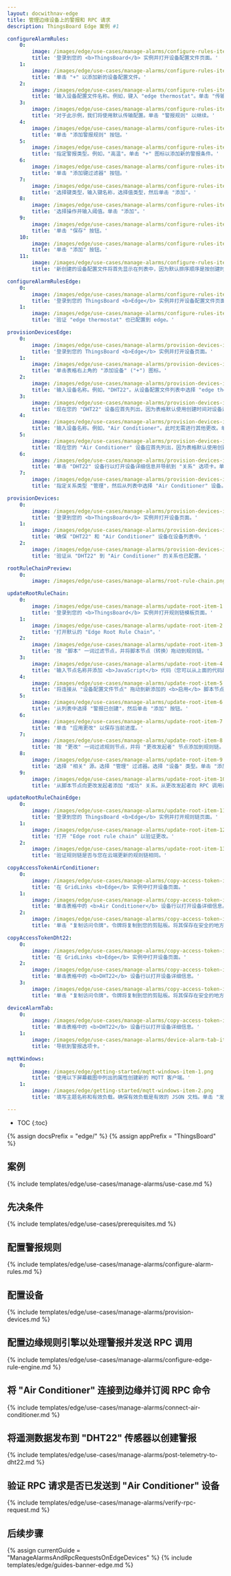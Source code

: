 ```yaml
---
layout: docwithnav-edge
title: 管理边缘设备上的警报和 RPC 请求
description: ThingsBoard Edge 案例 #1

configureAlarmRules:
    0:
        image: /images/edge/use-cases/manage-alarms/configure-rules-item-1.png
        title: '登录到您的 <b>ThingsBoard</b> 实例并打开设备配置文件页面。'
    1:
        image: /images/edge/use-cases/manage-alarms/configure-rules-item-2.png
        title: '单击 "+" 以添加新的设备配置文件。'
    2:
        image: /images/edge/use-cases/manage-alarms/configure-rules-item-3.png
        title: '输入设备配置文件名称。例如，键入 "edge thermostat"。单击 "传输配置" 以继续。'
    3:
        image: /images/edge/use-cases/manage-alarms/configure-rules-item-4.png
        title: '对于此示例，我们将使用默认传输配置。单击 "警报规则" 以继续。'        
    4:
        image: /images/edge/use-cases/manage-alarms/configure-rules-item-5.png
        title: '单击 "添加警报规则" 按钮。'
    5:
        image: /images/edge/use-cases/manage-alarms/configure-rules-item-6.png
        title: '指定警报类型。例如，"高温"。单击 "+" 图标以添加新的警报条件。'
    6:
        image: /images/edge/use-cases/manage-alarms/configure-rules-item-7.png
        title: '单击 "添加键过滤器" 按钮。'
    7:
        image: /images/edge/use-cases/manage-alarms/configure-rules-item-8.png
        title: '选择键类型，输入键名称，选择值类型，然后单击 "添加"。'
    8:
        image: /images/edge/use-cases/manage-alarms/configure-rules-item-9.png
        title: '选择操作并输入阈值。单击 "添加"。'
    9:
        image: /images/edge/use-cases/manage-alarms/configure-rules-item-10.png
        title: '单击 "保存" 按钮。'
    10:
        image: /images/edge/use-cases/manage-alarms/configure-rules-item-11.png
        title: '单击 "添加" 按钮。'
    11:
        image: /images/edge/use-cases/manage-alarms/configure-rules-item-12.png
        title: '新创建的设备配置文件将首先显示在列表中，因为默认排序顺序是按创建时间排序。'

configureAlarmRulesEdge:
    0:
        image: /images/edge/use-cases/manage-alarms/configure-rules-item-13.png
        title: '登录到您的 ThingsBoard <b>Edge</b> 实例并打开设备配置文件页面。'
    1:
        image: /images/edge/use-cases/manage-alarms/configure-rules-item-14.png
        title: '验证 "edge thermostat" 也已配置到 edge。'

provisionDevicesEdge:
    0:
        image: /images/edge/use-cases/manage-alarms/provision-devices-item-1.png
        title: '登录到您的 ThingsBoard <b>Edge</b> 实例并打开设备页面。'
    1:
        image: /images/edge/use-cases/manage-alarms/provision-devices-item-2.png
        title: '单击表格右上角的 "添加设备" ("+") 图标。'
    2:
        image: /images/edge/use-cases/manage-alarms/provision-devices-item-3.png
        title: '输入设备名称。例如，"DHT22"。从设备配置文件列表中选择 "edge thermostat"。此时无需进行其他更改。单击 "添加" 以添加设备。'
    3:
        image: /images/edge/use-cases/manage-alarms/provision-devices-item-4.png
        title: '现在您的 "DHT22" 设备应首先列出，因为表格默认使用创建时间对设备进行排序。单击 "添加" 以添加更多设备。'
    4:
        image: /images/edge/use-cases/manage-alarms/provision-devices-item-5.png
        title: '输入设备名称。例如，"Air Conditioner"。此时无需进行其他更改。单击 "添加" 以添加设备。'
    5:
        image: /images/edge/use-cases/manage-alarms/provision-devices-item-6.png
        title: '现在您的 "Air Conditioner" 设备应首先列出，因为表格默认使用创建时间对设备进行排序。'
    6:
        image: /images/edge/use-cases/manage-alarms/provision-devices-item-7.png
        title: '单击 "DHT22" 设备行以打开设备详细信息并导航到 "关系" 选项卡。单击 "+" 图标以添加新关系。'
    7:
        image: /images/edge/use-cases/manage-alarms/provision-devices-item-8.png
        title: '指定关系类型 "管理"，然后从列表中选择 "Air Conditioner" 设备。单击 "添加" 以添加此关系。现在我们验证设备是否已配置到云端。'

provisionDevices:    
    0:
        image: /images/edge/use-cases/manage-alarms/provision-devices-item-10.png
        title: '登录到您的 <b>ThingsBoard</b> 实例并打开设备页面。'
    1:
        image: /images/edge/use-cases/manage-alarms/provision-devices-item-11.png
        title: '确保 "DHT22" 和 "Air Conditioner" 设备在设备列表中。'
    2:
        image: /images/edge/use-cases/manage-alarms/provision-devices-item-12.png
        title: '验证从 "DHT22" 到 "Air Conditioner" 的关系也已配置。'

rootRuleChainPreview:
    0:
        image: /images/edge/use-cases/manage-alarms/root-rule-chain.png

updateRootRuleChain:
    0:
        image: /images/edge/use-cases/manage-alarms/update-root-item-1.png
        title: '登录到您的 <b>ThingsBoard</b> 实例并打开规则链模板页面。'
    1:
        image: /images/edge/use-cases/manage-alarms/update-root-item-2.png
        title: '打开默认的 "Edge Root Rule Chain"。'
    2:
        image: /images/edge/use-cases/manage-alarms/update-root-item-3.png
        title: '按 "脚本" 一词过滤节点，并将脚本节点（转换）拖动到规则链。'
    3:
        image: /images/edge/use-cases/manage-alarms/update-root-item-4.png
        title: '输入节点名称并添加 <b>JavaScript</b> 代码（您可以从上面的代码段中复制并粘贴），以创建适用于 Air Conditioner 设备的正确 <b>启用</b> 命令。单击 "添加" 以继续。'
    4:
        image: /images/edge/use-cases/manage-alarms/update-root-item-5.png
        title: '将连接从 "设备配置文件节点" 拖动到新添加的 <b>启用</b> 脚本节点。'
    5:
        image: /images/edge/use-cases/manage-alarms/update-root-item-6.png
        title: '从列表中选择 "警报已创建"，然后单击 "添加" 按钮。'
    6:
        image: /images/edge/use-cases/manage-alarms/update-root-item-7.png
        title: '单击 "应用更改" 以保存当前进度。'
    7:
        image: /images/edge/use-cases/manage-alarms/update-root-item-8.png
        title: '按 "更改" 一词过滤规则节点，并将 "更改发起者" 节点添加到规则链。'
    8:
        image: /images/edge/use-cases/manage-alarms/update-root-item-9.png
        title: '选择 "相关" 源。选择 "管理" 过滤器。选择 "设备" 类型。单击 "添加"。'
    9:
        image: /images/edge/use-cases/manage-alarms/update-root-item-10.png
        title: '从脚本节点向更改发起者添加 "成功" 关系。从更改发起者向 RPC 调用请求节点添加 "成功" 关系。保存更改。'

updateRootRuleChainEdge:
    0:
        image: /images/edge/use-cases/manage-alarms/update-root-item-11.png
        title: '登录到您的 ThingsBoard <b>Edge</b> 实例并打开规则链页面。'
    1:
        image: /images/edge/use-cases/manage-alarms/update-root-item-12.png
        title: '打开 "Edge root rule chain" 以验证更改。'
    2:
        image: /images/edge/use-cases/manage-alarms/update-root-item-13.png
        title: '验证规则链是否与您在云端更新的规则链相同。'

copyAccessTokenAirConditioner:
    0:
        image: /images/edge/use-cases/manage-alarms/copy-access-token-item-1.png
        title: '在 GridLinks <b>Edge</b> 实例中打开设备页面。'
    1:
        image: /images/edge/use-cases/manage-alarms/copy-access-token-item-2.png
        title: '单击表格中的 <b>Air Conditioner</b> 设备行以打开设备详细信息。'
    2:
        image: /images/edge/use-cases/manage-alarms/copy-access-token-item-3.png
        title: '单击 "复制访问令牌"。令牌将复制到您的剪贴板。将其保存在安全的地方。'

copyAccessTokenDht22:
    0:
        image: /images/edge/use-cases/manage-alarms/copy-access-token-item-1.png
        title: '在 GridLinks <b>Edge</b> 实例中打开设备页面。'
    2:
        image: /images/edge/use-cases/manage-alarms/copy-access-token-item-4.png
        title: '单击表格中的 <b>DHT22</b> 设备行以打开设备详细信息。'
    3:
        image: /images/edge/use-cases/manage-alarms/copy-access-token-item-5.png  
        title: '单击 "复制访问令牌"。令牌将复制到您的剪贴板。将其保存在安全的地方。'

deviceAlarmTab:
    0:
        image: /images/edge/use-cases/manage-alarms/copy-access-token-item-4.png
        title: '单击表格中的 <b>DHT22</b> 设备行以打开设备详细信息。'
    1:
        image: /images/edge/use-cases/manage-alarms/device-alarm-tab-item-1.png
        title: '导航到警报选项卡。'

mqttWindows:
    0:
        image: /images/edge/getting-started/mqtt-windows-item-1.png
        title: '使用以下屏幕截图中列出的属性创建新的 MQTT 客户端。'
    1:
        image: /images/edge/getting-started/mqtt-windows-item-2.png
        title: '填写主题名称和有效负载。确保有效负载是有效的 JSON 文档。单击 "发布" 按钮。'

---
```

* TOC
{:toc}

{% assign docsPrefix = "edge/" %}
{% assign appPrefix = "ThingsBoard" %}

## 案例

{% include templates/edge/use-cases/manage-alarms/use-case.md %}

## 先决条件

{% include templates/edge/use-cases/prerequisites.md %}

## 配置警报规则

{% include templates/edge/use-cases/manage-alarms/configure-alarm-rules.md %}

## 配置设备

{% include templates/edge/use-cases/manage-alarms/provision-devices.md %}

## 配置边缘规则引擎以处理警报并发送 RPC 调用

{% include templates/edge/use-cases/manage-alarms/configure-edge-rule-engine.md %}

## 将 "Air Conditioner" 连接到边缘并订阅 RPC 命令

{% include templates/edge/use-cases/manage-alarms/connect-air-conditioner.md %}

## 将遥测数据发布到 "DHT22" 传感器以创建警报

{% include templates/edge/use-cases/manage-alarms/post-telemetry-to-dht22.md %}

## 验证 RPC 请求是否已发送到 "Air Conditioner" 设备

{% include templates/edge/use-cases/manage-alarms/verify-rpc-request.md %}

## 后续步骤

{% assign currentGuide = "ManageAlarmsAndRpcRequestsOnEdgeDevices" %}
{% include templates/edge/guides-banner-edge.md %}